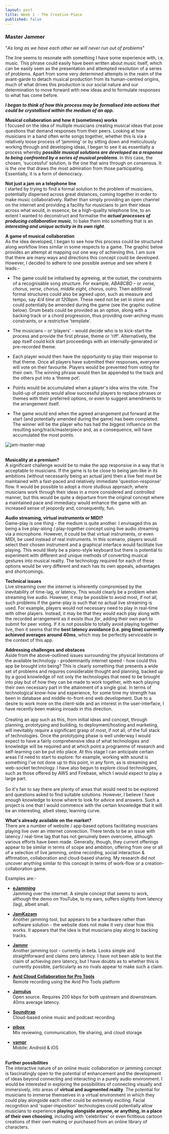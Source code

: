 ```yaml
---
layout: post
title: Week 1 - The Creative Piece
published: false
---
```


### Master Jammer

"*As long as we have each other we will never run out of problems*"

The line seems to resonate with something I have some experience with, i.e. music. This phrase could easily have been written about music itself, which can be easily seen as the presentation and attempted resolution of a series of problems. Apart from some very determined attempts in the realm of the avant-garde to detach musical production from its human-centred origins, much of what drives this production is our social nature and our determination to move forward with new ideas and to formulate responses to what has come before.

**_I began to think of how this process may be formalised into actions that could be crystallised within the medium of an app._** <br>

**Musical collaboration and how it (sometimes) works**<br>
I focused on the idea of multiple musicians creating musical ideas that pose questions that demand responses from their peers.  Looking at how musicians in a band often write songs together, whether this is via a relatively loose process of ‘jamming’ or by sitting down and meticulously working through and developing ideas, I began to see it as essentially a process whereby **_possible musical solutions are developed as a response to being confronted by a series of musical problems_**.  In this case, the chosen, ‘successful’ solution, is the one that wins through on consensus.  It is the one that draws the most admiration from those participating. Essentially, it is a form of democracy.<br>

**Not just a jam on a telephone line**<br>
I started by trying to find a formal solution to the problem of musicians, potentially dispersed across great distances, coming together in order to make music collaboratively. Rather than simply providing an open channel on the internet and providing a facility for musicians to jam their ideas across what would, in essence, be a high-quality telephone line, to an extent I wanted to deconstruct and formalise the **_actual processes of producing collaborative music_**, to bake them into something that is an **_interesting and unique activity in its own right_**.

**A game of musical collaboration**<br>
As the idea developed, I began to see how this process could be structured along workflow lines similar in some respects to a game.  The graphic below provides an attempt at mapping out one way of achieving this. I am sure that there are many ways and directions this concept could be developed. However, I decided to adhere to one possible avenue and see where it leads:-

* The game could be initialised by agreeing, at the outset, the constraints of a recognisable song structure. For example, _ABABCBD_ – or _verse, chorus, verse, chorus, middle eight, chorus, outro_. Then additional formal structures could also be agreed upon, such as measure and tempo, say _4/4 time at 120bpm_. These need not be set in stone and could potentially be amended during the game (see the graphic outline below). Drum beats could be provided as an option, along with a backing track or a chord progression, thus providing over-arching music constraints, or a restrictive 'template'. 

* The musicians – or ‘players’ - would decide who is to kick-start the process and provide the first phrase, theme or ‘riff’.  Alternatively, the app itself could kick start proceedings with an internally-generated or pre-recorded theme.

* Each player would then have the opportunity to play their response to that theme. Once all players have submitted their responses, everyone will vote on their favourite. Players would be prevented from voting for their own. The winning phrase would then be appended to the track and the others put into a ‘theme pot’.

* Points would be accumulated when a player's idea wins the vote.  The build-up of points would allow successful players to replace phrases or themes with their preferred options, or even to suggest amendments to the arrangement itself.

* The game would end when the agreed arrangement put forward at the start (and potentially amended during the game) has been completed. The winner will be the player who has had the biggest influence on the resulting song/track/masterpiece and, as a consequence, will have accumulated the most points.

![jam-master-map](\images\jam-master-map.jpg)<br><br>

**Musicality at a premium?**<br>
A significant challenge would be to make the app responsive in a way that is acceptable to musicians. If the game is to be close to being jam-like in its ambitions (without necessarily being an actual jam) then a live feel must be maintained with a fast-paced and relatively immediate 'question-response' flow.  It would be possible to adopt a more studious approach, where musicians work through their ideas in a more considered and controlled manner, but this would be quite a departure from the original concept where a maintained pace and immediacy would enhance the game with an increased sense of jeopordy and, consequently, fun. 

**Audio streaming, virtual instruments or MIDI?**<br>
Game-play is one thing - the medium is quite another.  I envisaged this as being a live play-along / play-together concept using live audio streaming via a microphone. However, it could be that virtual instruments, or even MIDI, be used instead of real instruments.  In this scenario, players would select their chosen instrument and a graphical interface would facilitate live playing.  This would likely be a piano-style keyboard but there is potential to experiment with different and unique methods of converting musical gestures into musical reality. The technology required for each of these options would be very different and each has its own appeals, advantages and shortcomings.

**Technical issues**<br>
Live streaming over the internet is inherently compromised by the inevitability of time-lag, or latency. This would clearly be a problem when streaming live audio. However, it may be possible to avoid most, if not all, such problems if the game-play is such that no actual live streaming is used. For example, players would not necessary need to play in real-time with other players. Instead, it may be that they would each play along with the recorded arrangement as it exists _thus far_, adding their own part to submit for peer voting. If it is not possible to totally avoid playing together live, then it seems that the **best latency avoidance (i.e. ping time) currently achieved averages around 40ms**, which may be perfectly serviceable in the context of this app.    

**Addressing challenges and obstaces**<br>
Aside from the above-outlined issues surrounding the physical limitations of the available technology - prodeminantly internet speed - how could this app be brought into being? This is clearly something that presents a wide set of problems and requires considerable thought and planning, backed up by a good knowledge of not only the technologies that need to be brought into play but of how they can be made to work together, with each playing their own necessary part in the attainment of a single goal. In terms of technological know-how and experience, for some time my strength has been in database and middle-to-front-end web development. Due to a desire to work more on the client-side and an interest in the user-interface, I have recently been making inroads in this direction.<br><br>
Creating an app such as this, from initial ideas and concept, through planning, prototyping and building, to deployment/hosting and marketing, will inevitably require a significant grasp of most, if not all, of the full stack of technologies. Once the prototyping phase is well underway I would expect to have a fairly comprehensive idea of what technologies and knowledge will be required and at which point a programme of research and self-learning can be put into place. At this stage I can anticipate certain areas I'd need to start to explore: for example, working with sound is something I've not done up to this point, in any form, as is streaming and web-socket technology. I have also begun to explore cloud technologies, such as those offered by AWS and Firebase, which I would expect to play a large part.<br><br>
So it's fair to say there are plenty of areas that would need to be explored and questions asked to find suitable solutions. However, I believe I have enough knowledge to know where to look for advice and answers. Such a project is one that I would commence with the certain knowledge that it will be an interesting, albeit steep, learning curve.

**What's already available on the market?**<br>
There are a number of website / app-based options facilitating musicians playing live over an internet connection. There tends to be an issue with latency / real-time lag that has not genuinely been overcome, although various efforts have been made.  Generally, though, they current offerings appear to be similar in terms of scope and ambition, offering from one or all of a selection of live jamming, online recording, social interaction & affirmation, collaboration and cloud-based sharing. 
My research did not uncover anything similar to this concept in terms of work-flow or a creation-collaboration game.

Examples are:-

* **[eJamming](http://www.ejamming.com)**<br>
Jamming over the internet.  A  simple concept that seems to work, although the demo on YouTube, to my ears, suffers slightly from latency (lag), albeit small.

* **[JamKazam](https://www.jamkazam.com)**<br>
Another jamming tool, but appears to be a hardware rather than software solution - the website does not make it very clear how this works. It appears that the idea is that musicians play along to backing tracks.

* **[Jammr](https://jammr.net)**<br>
Another jamming tool - currently in beta. Looks simple and straightforward and claims zero latency. I have not been able to test the claim of achieving zero latency, but I have doubts as to whether this is currently possible, particularly as no rivals appear to make such a claim.

* **[Avid Cloud Collaboration for Pro Tools](https://www.avid.com/pro-tools/cloud-collaboration)**<br>
Remote recording using the Avid Pro Tools platform

* **[Jamulus](http://llcon.sourceforge.net/)**<br>
Open source. Requires 200 kbps for both upstream and downstream. 40ms average latency.

* **[Soundtrap](https://www.soundtrap.com)**<br>
Cloud-based onine music and podcast recording 

* **[pibox](https://music.pibox.com)**<br>
Mix reviewing, communication, file sharing, and cloud storage

* **[vampr](http://www.vampr.me)**<br>
Mobile: Android & iOS
<br><br>

**Further possibilities**<br>
The interactive nature of an online music collaboration or jamming concept is fascinatingly open to the potential of enhancement and the development of ideas beyond connecting and interacting in a purely audio environment. I would be interested in exploring the possibilities of connecting visually and immersively, into areas of **virtual and augmented reality**. The potential for musicians to immerse themselves in a virtual environment in which they could play alongside each other could be extremely exciting. Facial recognition and 'super-imposition' technologies could potentially allow musicians to experience **playing alongside anyone, or anything, in a place of their own choosing**, including with 'celebrities' or even fictitious cartoon creations of their own making or purchased from an online library of characters.
